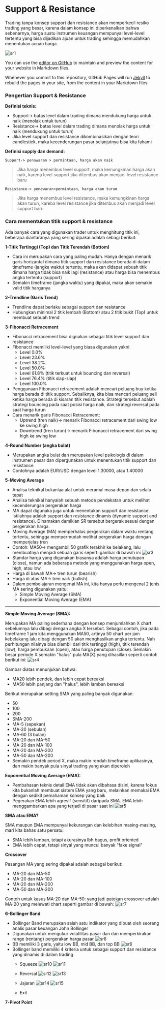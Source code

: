 # Support & Resistance



Trading tanpa konsep support dan resistance akan memperkecil resiko trading yang besar, karena dalam konsep ini diperkenalkan bahwa sebenarnya, harga suatu instrumen keuangan mempunyai level-level tertentu yang bisa dijadikan ajuan untuk trading sehingga memudahkan menentukan acuan harga.

![sr1](https://user-images.githubusercontent.com/27078712/86505567-80dd2a00-bdf0-11ea-90ff-9618a920d915.png)


You can use the [editor on GitHub](https://github.com/itsmecevi/sr-trading/edit/master/README.md) to maintain and preview the content for your website in Markdown files.

Whenever you commit to this repository, GitHub Pages will run [Jekyll](https://jekyllrb.com/) to rebuild the pages in your site, from the content in your Markdown files.

### Pengertian Support & Resistance


**Definisi teknis:**

* Support-> batas level dalam trading dimana mendukung harga untuk naik (menolak untuk turun)
* Resistance-> batas level dalam trading dimana menolak harga untuk naik (mendukung untuk turun)
* Jika level support dan resistance dikombinasikan dengan teori candlestick, maka kecenderungan pasar selanjutnya bisa kita fahami

**Definisi supply dan demand:** 

    Support-> penawaran > permintaan, harga akan naik

> Jika harga menembus level support, maka kemungkinan harga akan naik, karena level support jika ditembus akan menjadi level resistance baru

    Resistance-> penawaran<permintaan, harga akan turun 
    
> Jika harga menembus level resistance, maka kemungkinan harga akan turun, kareba level resistance jika ditembus akan menjadi level support baru

### Cara mementukan titik support & resistance

Ada banyak cara yang digunakan trader untuk menghitung titik ini, beberapa diantaranya yang sering dipakai adalah sebagi berikut:

**1-Titik Tertinggi (Top) dan Titik Terendah (Bottom)**

* Cara ini merupakan cara yang paling mudah. Hanya dengan menarik garis horizantal dimana titik support dan resistance berada di dalam timeframe (jangka waktu)  tertentu, maka akan didapat sebuah titik dimana harga tidak bisa naik lagi (resistance) atau harga bisa menembus angka tertentu (support)
* Semakin timeframe (jangka waktu) yang dipakai, maka akan semakin valid titik harganya


**2-Trendline (Garis Trend)**

* Trendline dapat berlaku sebagai support dan resistance
* Hubungkan minimal 2 titik lembah (Bottom) atau 2 titik bukit (Top) untuk membuat sebuah trend


**3-Fibonacci Retracement**

* Fibonacci retracement bisa dignakan sebagai titik level support dan resistance
* Fibonacci memiliki level-level yang biasa digunakan yakni:
    * Level 0.0%
    * Level 23.6%
    * Level 38.2%
    * Level 50.0%
    * Level 61.8% (titik terkuat untuk bouncing dan reversal)
    * Level 76.4% (titik siap-siap)
    * Level 100.0%
 * Penggunaan Fibonacci retracement adalah mencari peluang buy ketika harga berada di titik support. Sebaliknya, kita bisa mencari peluang sell ketika harga berada di kisaran titik resistance. Strategi tersebut adalah strategi bouncing pada saat posisi harga naik, dan strategi reversal pada saat harga turun
 * Cara menarik garis Fibonacci Retracement:
    * Uptrend (tren naik)-> menarik Fibonacci retracement dari swing low ke swing high
    * Downtrend (tren turun)-> menarik Fibonacci retracement dari swing high ke swing low

**4-Round Number (angka bulat)**

* Merupakan angka bulat dan merupakan level psikologis di dalam instrumen pasar dan dipergunakan untuk menentukan titik support dan resistance
* Contohnya adalah EUR/USD dengan level 1.30000, atau 1.40000

**5-Moving Average**

* Analisa teknikal bukanlaa alat untuk meramal masa depan dan selalu tepat
* Analisa teknikal hanyalah sebuah metode pendekatan untuk melihat kecenderungan pergerakan harga
* MA dapat digunaka juga untuk menentukan support dan resistance. Istilahnya adalah support dan resistance dinamis (dynamic support and resistance). Dinamakan demikian SR tersebut bergerak sesuai dengan pergerakan harga.
* Moving Average (MA) memperhalus pergerakan dalam waktu rentang tertentu, sehingga mempermudah melihat pergerakan harga dengan memperjelas tren
* Contoh: MA50-> mengambil 50 grafik terakhir ke belakang, lalu membuatnya menjadi sebuah garis seperti gambar di bawah ini
![sr3](https://user-images.githubusercontent.com/27078712/86524782-f99fbd00-bea8-11ea-8bc5-e5152e2707d8.PNG)
* Standar harga yang digunakan biasanya adalah harga penutupan (close), namun ada beberapa metode yang menggunakan harga open, high, atau low.
* Harga di bawah MA-> tren turun (bearish)
* Harga di atas MA-> tren naik (bullish)
* Dalam pembelajaran mengenai MA ini, kita hanya perlu mengenal 2 jenis MA sering digunakan yaitu:
    * Simple Moving Average (SMA)
    * Exponential Moving Average (EMA)

_____


**Simple Moving Average (SMA):**

Merupakan MA paling sederhana dengan konsep menjumlahkan X chart sebelumnya lalu dibagi dengan angka X tersebut. Sebagai contoh, jika pada timeframe 1 jam kita menggunakan MA50, artinya 50 chart per jam kebelakang lalu dibagi dengan 50 akan menghasilkan angka tertentu. Nah perhitungan nilainya bisa diambil dari titik tertinggi (high), titik terendah (low), harga pembukaan (open), atau harga penutupan (close). Semakin besar periode X semakin "halus" pula MA(X) yang dihasillan seperti contoh berikut ini:
![sr4](https://user-images.githubusercontent.com/27078712/86526557-c1f03f80-bebf-11ea-86e5-4629502ca99b.PNG)

Gambar diatas menunjukan bahwa:
* MA20 lebih pendek, dan lebih cepat bereaksi
* MA50 lebih panjang dan "halus", lebih lamban bereaksi

Berikut merupakan setting SMA yang paling banyak digunakan:
* 50
* 100
* 200
* SMA-200
* MA-5 (sepekan)
* MA-20 (sebulan)
* MA-60 (3 bulan)
* MA-20 dan MA-50
* MA-20 dan MA-100
* MA-20 dan MA-200
* MA-50 dan MA-200
* Semakin pendek period X, maka makin rendah timeframe aplikasinya, dan makin banyak pula sinyal trading yang akan diperoleh





**Exponential Moving Average (EMA):**

* Pembahasan teknis detail EMA tidak akan dibahasa disini, karena fokus kita bukanlah membuat sistem EMA yang baru, melainkan memakai EMA dengan sedikit pemahaman konsep yang baik
* Pegerakan EMA lebih agresif (sensitif) daripada SMA. EMA lebih menggambarkan apa yang terjadi di pasar saat ini
![sr5](https://user-images.githubusercontent.com/27078712/86527793-798b4e80-becc-11ea-806d-28bb06946b3b.PNG)


**SMA atau EMA?**

SMA maupun EMA mempunyai kekurangan dan kelebihan masing-masing, mari kita bahas satu persatu:

* SMA lebih lamban, tetapi akurasinya lbh bagus, profit oriented
* EMA lebih cepat, tetapi sinyal yang muncul banyak "fake signal"

**Crossover**

Pasangan MA yang sering dipakai adalah sebagai berikut:

* MA-20 dan MA-50
* MA-20 dan MA-100
* MA-20 dan MA-200
* MA-50 dan MA-200

Contoh untuk kasus MA-20 dan MA-50: yang jadi patokan crossover adalah MA-20 yang melewati chart seperti gambar di bawah:
![sr7](https://user-images.githubusercontent.com/27078712/86528151-ab51e480-becf-11ea-8ab6-9cfc5e7756c6.PNG)



**6-Bollinger Band**

* Bollinger Band merupakan salah satu indikator yang dibuat oleh seorang analis pasar keuangan John Bollinger
* Digunakan untuk mengukur volatilitas pasar dan dan memperkirakan range (rentang) pergerakan harga pasar
![sr8](https://user-images.githubusercontent.com/27078712/86529030-7cd80780-bed7-11ea-81b9-105c93c56006.PNG)
* BB memiliki 3 garis, yaitu low BB, mid BB, dan top BB
![sr9](https://user-images.githubusercontent.com/27078712/86529043-a8f38880-bed7-11ea-89c6-34c2c0469015.PNG)
* Bollinger band memiliki 4 kriteria untuk sebagai support dan resistance yang dinamis di dalam trading:
    * Squeeze 
![sr10](https://user-images.githubusercontent.com/27078712/86529876-76995980-bede-11ea-8b35-d3ce46361b67.PNG)
![sr11](https://user-images.githubusercontent.com/27078712/86529884-7bf6a400-bede-11ea-9a0c-cdb9368ca6fc.PNG)

    * Reversal
![sr12](https://user-images.githubusercontent.com/27078712/86530549-cc243500-bee3-11ea-9ebb-b49f7ec43244.PNG)
![sr13](https://user-images.githubusercontent.com/27078712/86530555-d1817f80-bee3-11ea-9af2-3642f534156a.PNG)

    
    * Jajaran
![sr14](https://user-images.githubusercontent.com/27078712/86530625-64221e80-bee4-11ea-815a-f7a249f3c1a0.PNG)
![sr15](https://user-images.githubusercontent.com/27078712/86530632-6edcb380-bee4-11ea-9e2f-b54e43e57f0d.PNG)

    
    * Exit




**7-Pivot Point**
    



